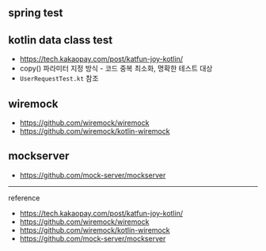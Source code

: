 ## spring test

## kotlin data class test
- https://tech.kakaopay.com/post/katfun-joy-kotlin/
- copy() 파라미터 지정 방식 - 코드 중복 최소화, 명확한 테스트 대상
- `UserRequestTest.kt` 참조

## wiremock
- https://github.com/wiremock/wiremock
- https://github.com/wiremock/kotlin-wiremock

## mockserver
- https://github.com/mock-server/mockserver


---

reference
- https://tech.kakaopay.com/post/katfun-joy-kotlin/
- https://github.com/wiremock/wiremock
- https://github.com/wiremock/kotlin-wiremock
- https://github.com/mock-server/mockserver
